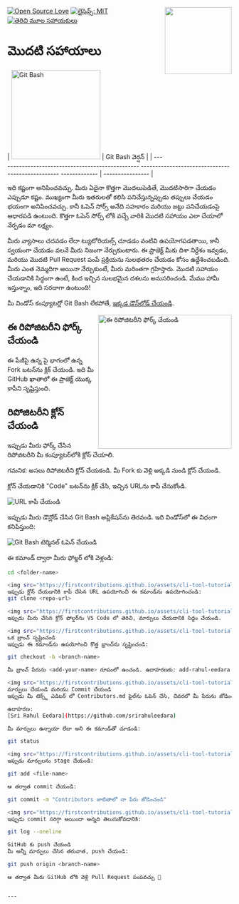 [![Open Source Love](https://badges.frapsoft.com/os/v1/open-source.svg?v=103)](https://github.com/ellerbrock/open-source-badges/)
[<img align="right" width="150" src="https://firstcontributions.github.io/assets/gui-tool-tutorials/github-desktop-tutorial/join-slack-team.png">](https://join.slack.com/t/firstcontributors/shared_invite/zt-1hg51qkgm-Xc7HxhsiPYNN3ofX2_I8FA)
[![లైసెన్స్: MIT](https://img.shields.io/badge/License-MIT-green.svg)](https://opensource.org/licenses/MIT)
[![తెరిచి మూల సహాయకులు](https://www.codetriage.com/roshanjossey/first-contributions/badges/users.svg)](https://www.codetriage.com/roshanjossey/first-contributions)

# మొదటి సహాయాలు

| <img alt="Git Bash" src="https://cdn.icon-icons.com/icons2/2699/PNG/512/git_scm_logo_icon_170096.png" width="200"> | Git Bash వెర్షన్ |
| ------------------------------------------------- ------------------------------------------------- ------------- | ---------------- |

ఇది కష్టంగా అనిపించవచ్చు. మీరు ఏదైనా కొత్తగా మొదలుపెడితే, మొదటిసారిగా చేయడం ఎప్పుడూ కష్టం. ముఖ్యంగా మీరు ఇతరులతో కలిసి పనిచేస్తున్నప్పుడు తప్పులు చేయడం భయంగా అనిపించవచ్చు. కానీ ఓపెన్ సోర్స్ అనేది సహకారం మరియు జట్టు పనిచేయడంపై ఆధారపడి ఉంటుంది. కొత్తగా ఓపెన్ సోర్స్ లోకి వచ్చే వారికి మొదటి సహాయం ఎలా చేయాలో నేర్పడం మా లక్ష్యం.

మీరు వ్యాసాలు చదవడం లేదా ట్యుటోరియల్స్ చూడడం వంటివి ఉపయోగపడతాయి, కానీ స్వయంగా చేయడం వలనే మీరు నిజంగా నేర్చుకుంటారు. ఈ ప్రాజెక్ట్ మీకు దిశా నిర్దేశం ఇవ్వడం, మరియు మొదటి Pull Request పంపే ప్రక్రియను సులభతరం చేయడం కోసం ఉద్దేశించబడింది. మీరు ఎంత నెమ్మదిగా అయినా నేర్చుకుంటే, మీరు మరింతగా గ్రహిస్తారు. మొదటి సహాయం చేయడానికి సిద్ధంగా ఉంటే, కింద ఇచ్చిన సులభమైన దశలను అనుసరించండి. మేము హామీ ఇస్తున్నాం, ఇది సరదాగా ఉంటుంది!

మీ విండోస్ కంప్యూటర్లో Git Bash లేకపోతే, [ఇక్కడ డౌన్‌లోడ్ చేయండి](https://git-scm.com/download/win).

<img align="right" width="300" src="https://firstcontributions.github.io/assets/gui-tool-tutorials/github-desktop-tutorial/fork.png" alt="ఈ రిపోజిటరీని ఫోర్క్ చేయండి" />

## ఈ రిపోజిటరీని ఫోర్క్ చేయండి

ఈ పేజీపై ఉన్న పై భాగంలో ఉన్న Fork బటన్‌ను క్లిక్ చేయండి. ఇది మీ GitHub ఖాతాలో ఈ ప్రాజెక్ట్ యొక్క కాపీని సృష్టిస్తుంది.

## రిపోజిటరీని క్లోన్ చేయండి

ఇప్పుడు మీరు ఫోర్క్ చేసిన రిపోజిటరీని మీ కంప్యూటర్‌లోకి క్లోన్ చేయాలి.

గమనిక: అసలు రిపోజిటరీని క్లోన్ చేయకండి. మీ Fork కు వెళ్లి అక్కడి నుండి క్లోన్ చేయండి.

క్లోన్ చేయడానికి "Code" బటన్‌ను క్లిక్ చేసి, ఇచ్చిన URL‌ను కాపీ చేసుకోండి.

<img src="https://firstcontributions.github.io/assets/cli-tool-tutorials/git-bash-windows-tutorial/gb-clone-1.png" alt="URL కాపీ చేయండి" />

ఇప్పుడు మీరు డౌన్లోడ్ చేసిన Git Bash అప్లికేషన్‌ను తెరవండి. ఇది విండోస్‌లో ఈ విధంగా కనిపిస్తుంది:

<img src="https://firstcontributions.github.io/assets/cli-tool-tutorials/git-bash-windows-tutorial/gb-terminal-1.png" alt="Git Bash టెర్మినల్ ఓపెన్ చేయండి" />

ఈ క‌మాండ్ ద్వారా మీరు ఫోల్డ‌ర్ లోకి వెళ్లండి:

```bash
cd <folder-name>

<img src="https://firstcontributions.github.io/assets/cli-tool-tutorials/git-bash-windows-tutorial/gb-terminal-2.png" alt="cd కమాండ్ ద్వారా ఫోల్డర్‌లోకి వెళ్ళండి" />
ఇప్పుడు క్లోన్ చేయడానికి కాపీ చేసిన URL ఉపయోగించి ఈ క‌మాండ్‌ను ఉపయోగించండి:
git clone <repo-url>

<img src="https://firstcontributions.github.io/assets/cli-tool-tutorials/git-bash-windows-tutorial/gb-clone-2.png" alt="క్లోన్ చేసిన రిపో" />
ఇప్పుడు మీరు చేసిన క్లోన్ ఫోల్డర్‌ను VS Code లో తెరిచి, మార్పులు చేయడానికి సిద్ధం చేయండి.

<img src="https://firstcontributions.github.io/assets/cli-tool-tutorials/git-bash-windows-tutorial/gb-terminal-3.png" alt="క్లోన్ చేసిన ఫోల్డర్‌లోకి వెళ్ళండి" />
ఒక బ్రాంచ్ సృష్టించండి
ఇప్పుడు ఈ క‌మాండ్‌ను ఉపయోగించి కొత్త బ్రాంచ్‌ను సృష్టించండి:

git checkout -b <branch-name>

మీ బ్రాంచ్ పేరును <add-your-name> రూపంలో ఉంచండి. ఉదాహరణకు: add-rahul-eedara

<img src="https://firstcontributions.github.io/assets/cli-tool-tutorials/git-bash-windows-tutorial/gb-branch.png" alt="బ్రాంచ్ సృష్టించండి" />
మార్పులు చేయండి మరియు Commit చేయండి
ఇప్పుడు మీ టెక్స్ట్ ఎడిటర్ లో Contributors.md ఫైల్‌ను ఓపెన్ చేసి, చివరలో మీ పేరును జోడించండి.

ఉదాహరణ:
[Sri Rahul Eedara](https://github.com/srirahuleedara)

మీ మార్పులు ఉన్నాయా లేదా అని ఈ క‌మాండ్‌తో చూడండి:

git status

<img src="https://firstcontributions.github.io/assets/cli-tool-tutorials/git-bash-windows-tutorial/gb-status.png" alt="Git status" />
ఇప్పుడు మార్పులను stage చేయండి:

git add <file-name>

ఆ తర్వాత commit చేయండి:

git commit -m "Contributors జాబితాలో నా పేరు జోడించండి"

<img src="https://firstcontributions.github.io/assets/cli-tool-tutorials/git-bash-windows-tutorial/gb-commit.png" alt="Commit మార్చండి" />
ఇప్పుడు commit సరిగ్గా అయిందా అన్నది తెలుసుకోవడానికి:

git log --oneline

GitHub కు push చేయండి
మీ అన్నీ మార్పులు చేసిన తరువాత, push చేయండి:

git push origin <branch-name>

ఆ తర్వాత మీరు GitHub లోకి వెళ్లి Pull Request పంపవచ్చు 🚀


---
